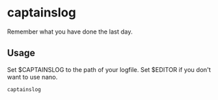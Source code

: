 # captainslog

Remember what you have done the last day.

## Usage

Set $CAPTAINSLOG to the path of your logfile. Set $EDITOR if you don't want to use nano.

`captainslog`

